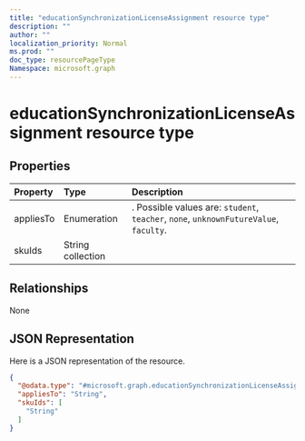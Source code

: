 ```yaml
---
title: "educationSynchronizationLicenseAssignment resource type"
description: ""
author: ""
localization_priority: Normal
ms.prod: ""
doc_type: resourcePageType
Namespace: microsoft.graph
---
```



# educationSynchronizationLicenseAssignment resource type



## Properties
|Property|Type|Description|
|:---|:---|:---|
|appliesTo|Enumeration|. Possible values are: `student`, `teacher`, `none`, `unknownFutureValue`, `faculty`.|
|skuIds|String collection||

## Relationships
None

## JSON Representation
Here is a JSON representation of the resource.
<!-- {
  "blockType": "resource",
  "@odata.type": "microsoft.graph.educationSynchronizationLicenseAssignment"
}
-->
``` json
{
  "@odata.type": "#microsoft.graph.educationSynchronizationLicenseAssignment",
  "appliesTo": "String",
  "skuIds": [
    "String"
  ]
}
```

